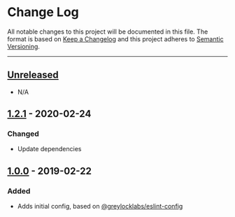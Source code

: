 # Change Log

All notable changes to this project will be documented in this file. The format is based on
[Keep a Changelog](http://keepachangelog.com/en/1.0.0/) and this project adheres to
[Semantic Versioning](http://semver.org/spec/v2.0.0.html).

---

## [Unreleased](https://github.com/greylocklabs/stylelint-config-styled-components/compare/1.2.1...HEAD)

- N/A

## [1.2.1](https://github.com/greylocklabs/stylelint-config-styled-components/releases/tag/1.2.1) - 2020-02-24

### Changed

- Update dependencies

## [1.0.0](https://github.com/greylocklabs/stylelint-config-styled-components/releases/tag/1.0.0) - 2019-02-22

### Added

- Adds initial config, based on [@greylocklabs/eslint-config](https://github.com/greylocklabs/js)
